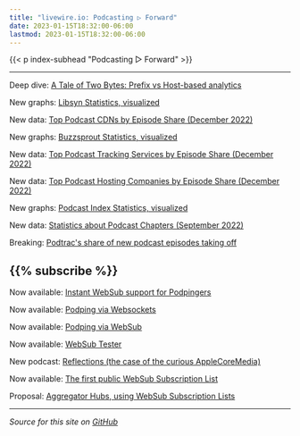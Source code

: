 ```yaml
---
title: "livewire.io: Podcasting ▷ Forward"
date: 2023-01-15T18:32:00-06:00
lastmod: 2023-01-15T18:32:00-06:00
---
```


{{< p index-subhead "Podcasting ▷ Forward" >}}

---

Deep dive: [A Tale of Two Bytes: Prefix vs Host-based analytics](/a-tale-of-two-bytes-prefix-vs-host-based-analytics)

New graphs: [Libsyn Statistics, visualized](/libsyn-stats-visualized)

New data: [Top Podcast CDNs by Episode Share (December 2022)](/podcast-cdns-by-episode-share)

New graphs: [Buzzsprout Statistics, visualized](/buzzsprout-stats-visualized)

New data: [Top Podcast Tracking Services by Episode Share (December 2022)](/podcast-trackers-by-episode-share)

New data: [Top Podcast Hosting Companies by Episode Share (December 2022)](/podcast-hosts-by-episode-share)

New graphs: [Podcast Index Statistics, visualized](/podcast-index-stats-visualized)

New data: [Statistics about Podcast Chapters (September 2022)](/podcast-chapters-stats)

Breaking: [Podtrac's share of new podcast episodes taking off](/podtrac-share-of-new-episodes-taking-off)

{{% subscribe %}}
---

Now available: [Instant WebSub support for Podpingers](/instant-websub-for-podpingers)

Now available: [Podping via Websockets](/podping-via-websockets)

Now available: [Podping via WebSub](/podping-via-websub)

Now available: [WebSub Tester](/websub-tester)

New podcast: [Reflections (the case of the curious AppleCoreMedia)](/new-podcast-reflections)

Now available: [The first public WebSub Subscription List](/first-public-subscription-list)

Proposal: [Aggregator Hubs, using WebSub Subscription Lists](/aggregator-hubs)

---

*Source for this site on [GitHub](https://github.com/skymethod/livewire-web)*
